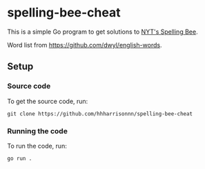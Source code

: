 # spelling-bee-cheat
This is a simple Go program to get solutions to [NYT's Spelling Bee](https://www.nytimes.com/puzzles/spelling-bee).

Word list from https://github.com/dwyl/english-words.

## Setup

### Source code
To get the source code, run:
```
git clone https://github.com/hhharrisonnn/spelling-bee-cheat
```

### Running the code
To run the code, run:
```
go run .
```